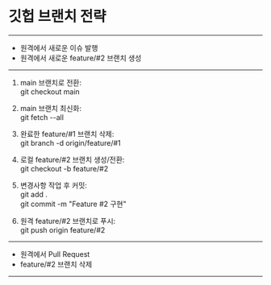 # 깃헙 브랜치 전략
-------------------------------------
- 원격에서 새로운 이슈 발행
- 원격에서 새로운 feature/#2 브랜치 생성
-------------------------------------
1. main 브랜치로 전환:<br>
git checkout main

2. main 브랜치 최신화:<br>
git fetch --all

3. 완료한 feature/#1 브랜치 삭제:<br>
git branch -d origin/feature/#1

4. 로컬 feature/#2 브랜치 생성/전환:<br>
git checkout -b feature/#2<br>

6. 변경사항 작업 후 커밋:<br>
git add .<br>
git commit -m "Feature #2 구현"

7. 원격 feature/#2 브랜치로 푸시:<br>
git push origin feature/#2
-------------------------------------
- 원격에서 Pull Request
- feature/#2 브랜치 삭제
-------------------------------------
